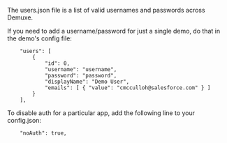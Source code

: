 The users.json file is a list of valid usernames and passwords across Demuxe.

If you need to add a username/password for just a single demo, do that in the demo's config file:

```
	"users": [
		{
			"id": 0,
			"username": "username",
			"password": "password",
			"displayName": "Demo User",
			"emails": [ { "value": "cmcculloh@salesforce.com" } ]
		}
	],
```

To disable auth for a particular app, add the  following line to your config.json:

```
	"noAuth": true,
```